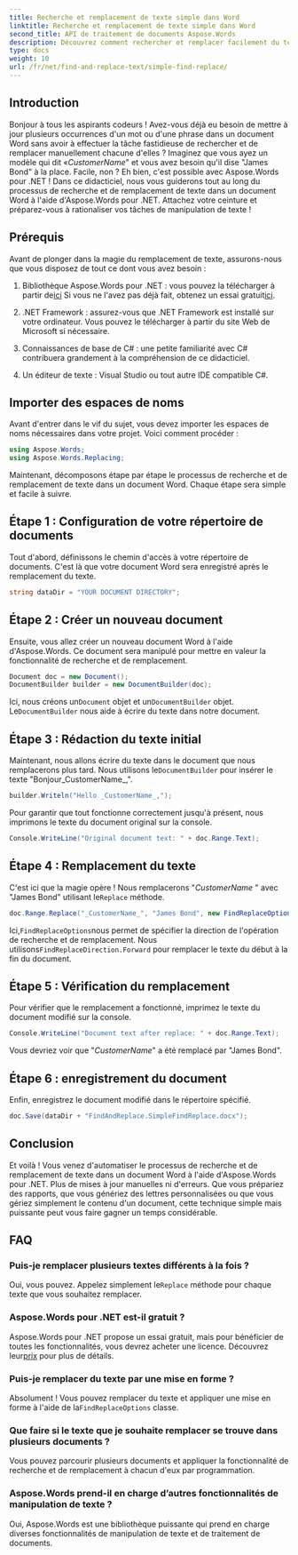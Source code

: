 ```yaml
---
title: Recherche et remplacement de texte simple dans Word
linktitle: Recherche et remplacement de texte simple dans Word
second_title: API de traitement de documents Aspose.Words
description: Découvrez comment rechercher et remplacer facilement du texte dans des documents Word à l'aide d'Aspose.Words pour .NET. Guide étape par étape inclus.
type: docs
weight: 10
url: /fr/net/find-and-replace-text/simple-find-replace/
---
```

## Introduction

Bonjour à tous les aspirants codeurs ! Avez-vous déjà eu besoin de mettre à jour plusieurs occurrences d'un mot ou d'une phrase dans un document Word sans avoir à effectuer la tâche fastidieuse de rechercher et de remplacer manuellement chacune d'elles ? Imaginez que vous ayez un modèle qui dit «_CustomerName_" et vous avez besoin qu'il dise "James Bond" à la place. Facile, non ? Eh bien, c'est possible avec Aspose.Words pour .NET ! Dans ce didacticiel, nous vous guiderons tout au long du processus de recherche et de remplacement de texte dans un document Word à l'aide d'Aspose.Words pour .NET. Attachez votre ceinture et préparez-vous à rationaliser vos tâches de manipulation de texte !

## Prérequis

Avant de plonger dans la magie du remplacement de texte, assurons-nous que vous disposez de tout ce dont vous avez besoin :

1.  Bibliothèque Aspose.Words pour .NET : vous pouvez la télécharger à partir de[ici](https://releases.aspose.com/words/net/) Si vous ne l'avez pas déjà fait, obtenez un essai gratuit[ici](https://releases.aspose.com/).

2. .NET Framework : assurez-vous que .NET Framework est installé sur votre ordinateur. Vous pouvez le télécharger à partir du site Web de Microsoft si nécessaire.

3. Connaissances de base de C# : une petite familiarité avec C# contribuera grandement à la compréhension de ce didacticiel.

4. Un éditeur de texte : Visual Studio ou tout autre IDE compatible C#.

## Importer des espaces de noms

Avant d'entrer dans le vif du sujet, vous devez importer les espaces de noms nécessaires dans votre projet. Voici comment procéder :

```csharp
using Aspose.Words;
using Aspose.Words.Replacing;
```

Maintenant, décomposons étape par étape le processus de recherche et de remplacement de texte dans un document Word. Chaque étape sera simple et facile à suivre.

## Étape 1 : Configuration de votre répertoire de documents

Tout d'abord, définissons le chemin d'accès à votre répertoire de documents. C'est là que votre document Word sera enregistré après le remplacement du texte.

```csharp
string dataDir = "YOUR DOCUMENT DIRECTORY";
```

## Étape 2 : Créer un nouveau document

Ensuite, vous allez créer un nouveau document Word à l'aide d'Aspose.Words. Ce document sera manipulé pour mettre en valeur la fonctionnalité de recherche et de remplacement.

```csharp
Document doc = new Document();
DocumentBuilder builder = new DocumentBuilder(doc);
```

 Ici, nous créons un`Document` objet et un`DocumentBuilder` objet. Le`DocumentBuilder` nous aide à écrire du texte dans notre document.

## Étape 3 : Rédaction du texte initial

 Maintenant, nous allons écrire du texte dans le document que nous remplacerons plus tard. Nous utilisons le`DocumentBuilder` pour insérer le texte "Bonjour_CustomerName_,".

```csharp
builder.Writeln("Hello _CustomerName_,");
```

Pour garantir que tout fonctionne correctement jusqu'à présent, nous imprimons le texte du document original sur la console.

```csharp
Console.WriteLine("Original document text: " + doc.Range.Text);
```

## Étape 4 : Remplacement du texte

C'est ici que la magie opère ! Nous remplacerons "_CustomerName_ " avec "James Bond" utilisant le`Replace` méthode. 

```csharp
doc.Range.Replace("_CustomerName_", "James Bond", new FindReplaceOptions(FindReplaceDirection.Forward));
```

 Ici,`FindReplaceOptions`nous permet de spécifier la direction de l'opération de recherche et de remplacement. Nous utilisons`FindReplaceDirection.Forward` pour remplacer le texte du début à la fin du document.

## Étape 5 : Vérification du remplacement

Pour vérifier que le remplacement a fonctionné, imprimez le texte du document modifié sur la console.

```csharp
Console.WriteLine("Document text after replace: " + doc.Range.Text);
```

Vous devriez voir que "_CustomerName_" a été remplacé par "James Bond".

## Étape 6 : enregistrement du document

Enfin, enregistrez le document modifié dans le répertoire spécifié.

```csharp
doc.Save(dataDir + "FindAndReplace.SimpleFindReplace.docx");
```

## Conclusion

Et voilà ! Vous venez d'automatiser le processus de recherche et de remplacement de texte dans un document Word à l'aide d'Aspose.Words pour .NET. Plus de mises à jour manuelles ni d'erreurs. Que vous prépariez des rapports, que vous génériez des lettres personnalisées ou que vous gériez simplement le contenu d'un document, cette technique simple mais puissante peut vous faire gagner un temps considérable.

## FAQ

### Puis-je remplacer plusieurs textes différents à la fois ?
 Oui, vous pouvez. Appelez simplement le`Replace` méthode pour chaque texte que vous souhaitez remplacer.

### Aspose.Words pour .NET est-il gratuit ?
Aspose.Words pour .NET propose un essai gratuit, mais pour bénéficier de toutes les fonctionnalités, vous devrez acheter une licence. Découvrez leur[prix](https://purchase.aspose.com/buy) pour plus de détails.

### Puis-je remplacer du texte par une mise en forme ?
 Absolument ! Vous pouvez remplacer du texte et appliquer une mise en forme à l'aide de la`FindReplaceOptions` classe.

### Que faire si le texte que je souhaite remplacer se trouve dans plusieurs documents ?
Vous pouvez parcourir plusieurs documents et appliquer la fonctionnalité de recherche et de remplacement à chacun d'eux par programmation.

### Aspose.Words prend-il en charge d’autres fonctionnalités de manipulation de texte ?
Oui, Aspose.Words est une bibliothèque puissante qui prend en charge diverses fonctionnalités de manipulation de texte et de traitement de documents.